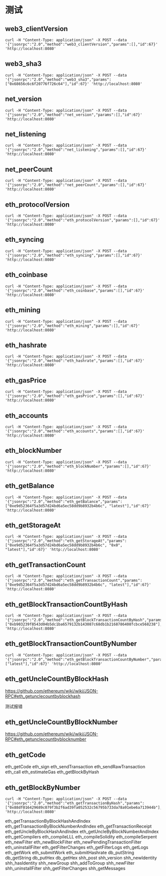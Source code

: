 # 测试

## web3_clientVersion

```
curl -H "Content-Type: application/json" -X POST --data '{"jsonrpc":"2.0","method":"web3_clientVersion","params":[],"id":67}' 'http://localhost:8080'
```

## web3_sha3

```
curl -H "Content-Type: application/json" -X POST --data '{"jsonrpc":"2.0","method":"web3_sha3","params":["0x68656c6c6f20776f726c64"],"id":67}' 'http://localhost:8080'
```

## net_version

```
curl -H "Content-Type: application/json" -X POST --data '{"jsonrpc":"2.0","method":"net_version","params":[],"id":67}' 'http://localhost:8080'
```

## net_listening

```
curl -H "Content-Type: application/json" -X POST --data '{"jsonrpc":"2.0","method":"net_listening","params":[],"id":67}' 'http://localhost:8080'
```

## net_peerCount

```
curl -H "Content-Type: application/json" -X POST --data '{"jsonrpc":"2.0","method":"net_peerCount","params":[],"id":67}' 'http://localhost:8080'
```

## eth_protocolVersion

```
curl -H "Content-Type: application/json" -X POST --data '{"jsonrpc":"2.0","method":"eth_protocolVersion","params":[],"id":67}' 'http://localhost:8080'
```

## eth_syncing

```
curl -H "Content-Type: application/json" -X POST --data '{"jsonrpc":"2.0","method":"eth_syncing","params":[],"id":67}' 'http://localhost:8080'
```

## eth_coinbase

```
curl -H "Content-Type: application/json" -X POST --data '{"jsonrpc":"2.0","method":"eth_coinbase","params":[],"id":67}' 'http://localhost:8080'
```

## eth_mining

```
curl -H "Content-Type: application/json" -X POST --data '{"jsonrpc":"2.0","method":"eth_mining","params":[],"id":67}' 'http://localhost:8080'
```

## eth_hashrate

```
curl -H "Content-Type: application/json" -X POST --data '{"jsonrpc":"2.0","method":"eth_hashrate","params":[],"id":67}' 'http://localhost:8080'
```

## eth_gasPrice

```
curl -H "Content-Type: application/json" -X POST --data '{"jsonrpc":"2.0","method":"eth_gasPrice","params":[],"id":67}' 'http://localhost:8080'
```

## eth_accounts

```
curl -H "Content-Type: application/json" -X POST --data '{"jsonrpc":"2.0","method":"eth_accounts","params":[],"id":67}' 'http://localhost:8080'
```

## eth_blockNumber

```
curl -H "Content-Type: application/json" -X POST --data '{"jsonrpc":"2.0","method":"eth_blockNumber","params":[],"id":67}' 'http://localhost:8080'
```

## eth_getBalance

```
curl -H "Content-Type: application/json" -X POST --data '{"jsonrpc":"2.0","method":"eth_getBalance","params":["0xe9d52364f5a3d57d24bd6a5ec58dd9b8932b4b6c", "latest"],"id":67}' 'http://localhost:8080'
```

## eth_getStorageAt

```
curl -H "Content-Type: application/json" -X POST --data '{"jsonrpc":"2.0","method":"eth_getStorageAt","params":["0xe9d52364f5a3d57d24bd6a5ec58dd9b8932b4b6c", "0x0", "latest"],"id":67}' 'http://localhost:8080'
```

## eth_getTransactionCount

```
curl -H "Content-Type: application/json" -X POST --data '{"jsonrpc":"2.0","method":"eth_getTransactionCount","params":["0xe9d52364f5a3d57d24bd6a5ec58dd9b8932b4b6c", "latest"],"id":67}' 'http://localhost:8080'
```

## eth_getBlockTransactionCountByHash

```
curl -H "Content-Type: application/json" -X POST --data '{"jsonrpc":"2.0","method":"eth_getBlockTransactionCountByHash","params":["0xb903239f8543d04b5dc1ba6579132b143087c68db1b2168786408fcbce568238"],"id":67}' 'http://localhost:8080'
```

## eth_getBlockTransactionCountByNumber

```
curl -H "Content-Type: application/json" -X POST --data '{"jsonrpc":"2.0","method":"eth_getBlockTransactionCountByNumber","params":["latest"],"id":67}' 'http://localhost:8080'
```

## eth_getUncleCountByBlockHash

https://github.com/ethereum/wiki/wiki/JSON-RPC#eth_getunclecountbyblockhash

测试报错

## eth_getUncleCountByBlockNumber

https://github.com/ethereum/wiki/wiki/JSON-RPC#eth_getunclecountbyblocknumber

## eth_getCode

eth_getCode
eth_sign
eth_sendTransaction
eth_sendRawTransaction
eth_call
eth_estimateGas
eth_getBlockByHash

## eth_getBlockByNumber

```
curl -H "Content-Type: application/json" -X POST --data '{"jsonrpc":"2.0","method":"eth_getTransactionByHash","params":["0x88df016429689c079f3b2f6ad39fa052532c56795b733da78a91ebe6a713944b"],"id":1}' 'http://localhost:8080'
```

eth_getTransactionByBlockHashAndIndex
eth_getTransactionByBlockNumberAndIndex
eth_getTransactionReceipt
eth_getUncleByBlockHashAndIndex
eth_getUncleByBlockNumberAndIndex
eth_getCompilers
eth_compileLLL
eth_compileSolidity
eth_compileSerpent
eth_newFilter
eth_newBlockFilter
eth_newPendingTransactionFilter
eth_uninstallFilter
eth_getFilterChanges
eth_getFilterLogs
eth_getLogs
eth_getWork
eth_submitWork
eth_submitHashrate
db_putString
db_getString
db_putHex
db_getHex
shh_post
shh_version
shh_newIdentity
shh_hasIdentity
shh_newGroup
shh_addToGroup
shh_newFilter
shh_uninstallFilter
shh_getFilterChanges
shh_getMessages
































